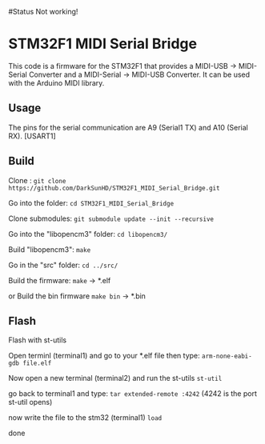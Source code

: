 #Status
Not working!


# STM32F1 MIDI Serial Bridge
This code is a firmware for the STM32F1 that provides a MIDI-USB -> MIDI-Serial Converter and a MIDI-Serial -> MIDI-USB Converter.
It can be used with the Arduino MIDI library.


## Usage
The pins for the serial communication are A9 (Serial1 TX) and A10 (Serial RX).	[USART1]


## Build

Clone : 
`git clone https://github.com/DarkSunHD/STM32F1_MIDI_Serial_Bridge.git`

Go into the folder: 
`cd STM32F1_MIDI_Serial_Bridge`

Clone submodules: 
`git submodule update --init --recursive`

Go into the "libopencm3" folder: 
`cd libopencm3/`

Build "libopencm3": 
`make`

Go in the "src" folder: 
`cd ../src/`

Build the firmware: 
`make` -> *.elf

or Build the bin firmware 
`make bin` -> *.bin


## Flash
Flash with st-utils


Open terminl (terminal1) and go to your *.elf file then type: `arm-none-eabi-gdb file.elf`

Now open a new terminal (terminal2) and run the st-utils `st-util`

go back to terminal1 and type: `tar extended-remote :4242` (4242 is the port st-util opens)

now write the file to the stm32 (terminal1) `load`

done
